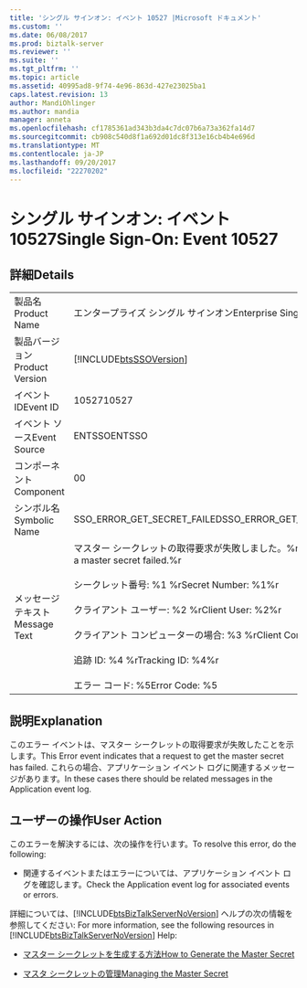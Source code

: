 ```yaml
---
title: 'シングル サインオン: イベント 10527 |Microsoft ドキュメント'
ms.custom: ''
ms.date: 06/08/2017
ms.prod: biztalk-server
ms.reviewer: ''
ms.suite: ''
ms.tgt_pltfrm: ''
ms.topic: article
ms.assetid: 40995ad8-9f74-4e96-863d-427e23025ba1
caps.latest.revision: 13
author: MandiOhlinger
ms.author: mandia
manager: anneta
ms.openlocfilehash: cf1785361ad343b3da4c7dc07b6a73a362fa14d7
ms.sourcegitcommit: cb908c540d8f1a692d01dc8f313e16cb4b4e696d
ms.translationtype: MT
ms.contentlocale: ja-JP
ms.lasthandoff: 09/20/2017
ms.locfileid: "22270202"
---
```

# <a name="single-sign-on-event-10527"></a><span data-ttu-id="75f99-102">シングル サインオン: イベント 10527</span><span class="sxs-lookup"><span data-stu-id="75f99-102">Single Sign-On: Event 10527</span></span>
## <a name="details"></a><span data-ttu-id="75f99-103">詳細</span><span class="sxs-lookup"><span data-stu-id="75f99-103">Details</span></span>  
  
|||  
|-|-|  
|<span data-ttu-id="75f99-104">製品名</span><span class="sxs-lookup"><span data-stu-id="75f99-104">Product Name</span></span>|<span data-ttu-id="75f99-105">エンタープライズ シングル サインオン</span><span class="sxs-lookup"><span data-stu-id="75f99-105">Enterprise Single Sign-On</span></span>|  
|<span data-ttu-id="75f99-106">製品バージョン</span><span class="sxs-lookup"><span data-stu-id="75f99-106">Product Version</span></span>|[!INCLUDE[btsSSOVersion](../includes/btsssoversion-md.md)]|  
|<span data-ttu-id="75f99-107">イベント ID</span><span class="sxs-lookup"><span data-stu-id="75f99-107">Event ID</span></span>|<span data-ttu-id="75f99-108">10527</span><span class="sxs-lookup"><span data-stu-id="75f99-108">10527</span></span>|  
|<span data-ttu-id="75f99-109">イベント ソース</span><span class="sxs-lookup"><span data-stu-id="75f99-109">Event Source</span></span>|<span data-ttu-id="75f99-110">ENTSSO</span><span class="sxs-lookup"><span data-stu-id="75f99-110">ENTSSO</span></span>|  
|<span data-ttu-id="75f99-111">コンポーネント</span><span class="sxs-lookup"><span data-stu-id="75f99-111">Component</span></span>|<span data-ttu-id="75f99-112">0</span><span class="sxs-lookup"><span data-stu-id="75f99-112">0</span></span>|  
|<span data-ttu-id="75f99-113">シンボル名</span><span class="sxs-lookup"><span data-stu-id="75f99-113">Symbolic Name</span></span>|<span data-ttu-id="75f99-114">SSO_ERROR_GET_SECRET_FAILED</span><span class="sxs-lookup"><span data-stu-id="75f99-114">SSO_ERROR_GET_SECRET_FAILED</span></span>|  
|<span data-ttu-id="75f99-115">メッセージ テキスト</span><span class="sxs-lookup"><span data-stu-id="75f99-115">Message Text</span></span>|<span data-ttu-id="75f99-116">マスター シークレットの取得要求が失敗しました。%r</span><span class="sxs-lookup"><span data-stu-id="75f99-116">A request to get a master secret failed.%r</span></span><br /><br /> <span data-ttu-id="75f99-117">シークレット番号: %1 %r</span><span class="sxs-lookup"><span data-stu-id="75f99-117">Secret Number: %1%r</span></span><br /><br /> <span data-ttu-id="75f99-118">クライアント ユーザー: %2 %r</span><span class="sxs-lookup"><span data-stu-id="75f99-118">Client User: %2%r</span></span><br /><br /> <span data-ttu-id="75f99-119">クライアント コンピューターの場合: %3 %r</span><span class="sxs-lookup"><span data-stu-id="75f99-119">Client Computer: %3%r</span></span><br /><br /> <span data-ttu-id="75f99-120">追跡 ID: %4 %r</span><span class="sxs-lookup"><span data-stu-id="75f99-120">Tracking ID: %4%r</span></span><br /><br /> <span data-ttu-id="75f99-121">エラー コード: %5</span><span class="sxs-lookup"><span data-stu-id="75f99-121">Error Code: %5</span></span>|  
  
## <a name="explanation"></a><span data-ttu-id="75f99-122">説明</span><span class="sxs-lookup"><span data-stu-id="75f99-122">Explanation</span></span>  
 <span data-ttu-id="75f99-123">このエラー イベントは、マスター シークレットの取得要求が失敗したことを示します。</span><span class="sxs-lookup"><span data-stu-id="75f99-123">This Error event indicates that a request to get the master secret has failed.</span></span> <span data-ttu-id="75f99-124">これらの場合、アプリケーション イベント ログに関連するメッセージがあります。</span><span class="sxs-lookup"><span data-stu-id="75f99-124">In these cases there should be related messages in the Application event log.</span></span>  
  
## <a name="user-action"></a><span data-ttu-id="75f99-125">ユーザーの操作</span><span class="sxs-lookup"><span data-stu-id="75f99-125">User Action</span></span>  
 <span data-ttu-id="75f99-126">このエラーを解決するには、次の操作を行います。</span><span class="sxs-lookup"><span data-stu-id="75f99-126">To resolve this error, do the following:</span></span>  
  
-   <span data-ttu-id="75f99-127">関連するイベントまたはエラーについては、アプリケーション イベント ログを確認します。</span><span class="sxs-lookup"><span data-stu-id="75f99-127">Check the Application event log for associated events or errors.</span></span>  
  
 <span data-ttu-id="75f99-128">詳細については、[!INCLUDE[btsBizTalkServerNoVersion](../includes/btsbiztalkservernoversion-md.md)] ヘルプの次の情報を参照してください: </span><span class="sxs-lookup"><span data-stu-id="75f99-128">For more information, see the following resources in [!INCLUDE[btsBizTalkServerNoVersion](../includes/btsbiztalkservernoversion-md.md)] Help:</span></span>  
  
-   [<span data-ttu-id="75f99-129">マスター シークレットを生成する方法</span><span class="sxs-lookup"><span data-stu-id="75f99-129">How to Generate the Master Secret</span></span>](../core/how-to-generate-the-master-secret.md)  
  
-   [<span data-ttu-id="75f99-130">マスタ シークレットの管理</span><span class="sxs-lookup"><span data-stu-id="75f99-130">Managing the Master Secret</span></span>](../core/managing-the-master-secret.md)
